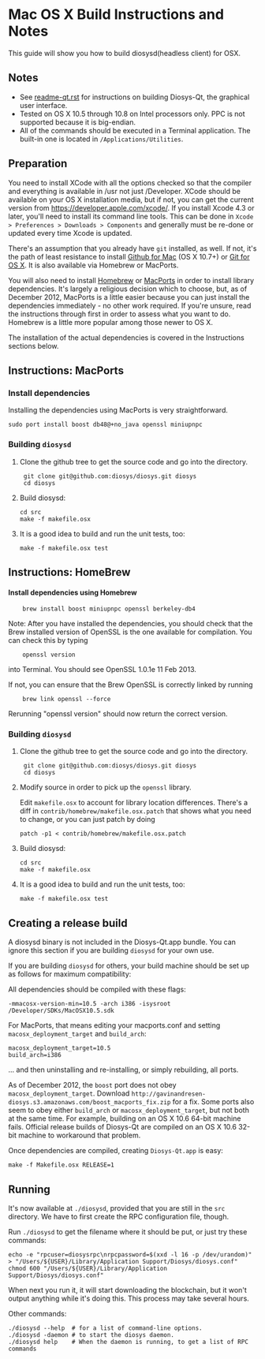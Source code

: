 Mac OS X Build Instructions and Notes
====================================
This guide will show you how to build diosysd(headless client) for OSX.

Notes
-----

* See [readme-qt.rst](readme-qt.rst) for instructions on building Diosys-Qt, the
graphical user interface.
* Tested on OS X 10.5 through 10.8 on Intel processors only. PPC is not
supported because it is big-endian.
* All of the commands should be executed in a Terminal application. The
built-in one is located in `/Applications/Utilities`.

Preparation
-----------

You need to install XCode with all the options checked so that the compiler
and everything is available in /usr not just /Developer. XCode should be
available on your OS X installation media, but if not, you can get the
current version from https://developer.apple.com/xcode/. If you install
Xcode 4.3 or later, you'll need to install its command line tools. This can
be done in `Xcode > Preferences > Downloads > Components` and generally must
be re-done or updated every time Xcode is updated.

There's an assumption that you already have `git` installed, as well. If
not, it's the path of least resistance to install [Github for Mac](https://mac.github.com/)
(OS X 10.7+) or
[Git for OS X](https://code.google.com/p/git-osx-installer/). It is also
available via Homebrew or MacPorts.

You will also need to install [Homebrew](http://mxcl.github.io/homebrew/)
or [MacPorts](https://www.macports.org/) in order to install library
dependencies. It's largely a religious decision which to choose, but, as of
December 2012, MacPorts is a little easier because you can just install the
dependencies immediately - no other work required. If you're unsure, read
the instructions through first in order to assess what you want to do.
Homebrew is a little more popular among those newer to OS X.

The installation of the actual dependencies is covered in the Instructions
sections below.

Instructions: MacPorts
----------------------

### Install dependencies

Installing the dependencies using MacPorts is very straightforward.

    sudo port install boost db48@+no_java openssl miniupnpc

### Building `diosysd`

1. Clone the github tree to get the source code and go into the directory.

        git clone git@github.com:diosys/diosys.git diosys
        cd diosys

2.  Build diosysd:

        cd src
        make -f makefile.osx

3.  It is a good idea to build and run the unit tests, too:

        make -f makefile.osx test

Instructions: HomeBrew
----------------------

#### Install dependencies using Homebrew

        brew install boost miniupnpc openssl berkeley-db4

Note: After you have installed the dependencies, you should check that the Brew installed version of OpenSSL is the one available for compilation. You can check this by typing

        openssl version

into Terminal. You should see OpenSSL 1.0.1e 11 Feb 2013.

If not, you can ensure that the Brew OpenSSL is correctly linked by running

        brew link openssl --force

Rerunning "openssl version" should now return the correct version.

### Building `diosysd`

1. Clone the github tree to get the source code and go into the directory.

        git clone git@github.com:diosys/diosys.git diosys
        cd diosys

2.  Modify source in order to pick up the `openssl` library.

    Edit `makefile.osx` to account for library location differences. There's a
    diff in `contrib/homebrew/makefile.osx.patch` that shows what you need to
    change, or you can just patch by doing

        patch -p1 < contrib/homebrew/makefile.osx.patch

3.  Build diosysd:

        cd src
        make -f makefile.osx

4.  It is a good idea to build and run the unit tests, too:

        make -f makefile.osx test

Creating a release build
------------------------

A diosysd binary is not included in the Diosys-Qt.app bundle. You can ignore
this section if you are building `diosysd` for your own use.

If you are building `diosysd` for others, your build machine should be set up
as follows for maximum compatibility:

All dependencies should be compiled with these flags:

    -mmacosx-version-min=10.5 -arch i386 -isysroot /Developer/SDKs/MacOSX10.5.sdk

For MacPorts, that means editing your macports.conf and setting
`macosx_deployment_target` and `build_arch`:

    macosx_deployment_target=10.5
    build_arch=i386

... and then uninstalling and re-installing, or simply rebuilding, all ports.

As of December 2012, the `boost` port does not obey `macosx_deployment_target`.
Download `http://gavinandresen-diosys.s3.amazonaws.com/boost_macports_fix.zip`
for a fix. Some ports also seem to obey either `build_arch` or
`macosx_deployment_target`, but not both at the same time. For example, building
on an OS X 10.6 64-bit machine fails. Official release builds of Diosys-Qt are
compiled on an OS X 10.6 32-bit machine to workaround that problem.

Once dependencies are compiled, creating `Diosys-Qt.app` is easy:

    make -f Makefile.osx RELEASE=1

Running
-------

It's now available at `./diosysd`, provided that you are still in the `src`
directory. We have to first create the RPC configuration file, though.

Run `./diosysd` to get the filename where it should be put, or just try these
commands:

    echo -e "rpcuser=diosysrpc\nrpcpassword=$(xxd -l 16 -p /dev/urandom)" > "/Users/${USER}/Library/Application Support/Diosys/diosys.conf"
    chmod 600 "/Users/${USER}/Library/Application Support/Diosys/diosys.conf"

When next you run it, it will start downloading the blockchain, but it won't
output anything while it's doing this. This process may take several hours.

Other commands:

    ./diosysd --help  # for a list of command-line options.
    ./diosysd -daemon # to start the diosys daemon.
    ./diosysd help    # When the daemon is running, to get a list of RPC commands
